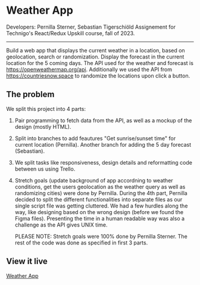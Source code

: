 # Weather App

Developers: Pernilla Sterner, Sebastian Tigerschiöld
Assignement for Technigo's React/Redux Upskill course, fall of 2023.

---

Build a web app that displays the current weather in a location, based on geolocation, search or randomization. Display the forecast in the current location for the 5 coming days.
The API used for the weather and forecast is https://openweathermap.org/api. Additionally we used the API from https://countriesnow.space to randomize the locations upon click a button.

## The problem

We split this project into 4 parts:

1. Pair programming to fetch data from the API, as well as a mockup of the design (mostly HTML).
2. Split into branches to add feautures "Get sunrise/sunset time" for current location (Pernilla). Another branch for adding the 5 day forecast (Sebastian).
3. We split tasks like responsiveness, design details and reformatting code between us using Trello.
4. Stretch goals (update background of app accordning to weather conditions, get the users geolocation as the weather query as well as randomizing cities) were done by Pernilla.
   During the 4th part, Pernilla decided to split the different functionalities into separate files as our single script file was getting cluttered.
   We had a few hurdles along the way, like designing based on the wrong design (before we found the Figma files). Presenting the time in a human readable way was also a challenge as the API gives UNIX time.

   PLEASE NOTE: Stretch goals were 100% done by Pernilla Sterner. The rest of the code was done as specified in first 3 parts.

## View it live

[Weather App](https://technigo-project-weather-app-2023.netlify.app/)

